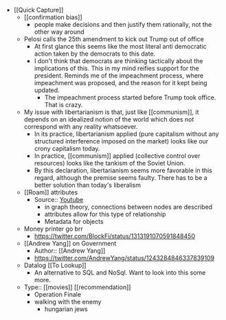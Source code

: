 - [[Quick Capture]]
    - [[confirmation bias]]
        - people make decisions and then justify them rationally, not the other way around
    - Pelosi calls the 25th amendment to kick out Trump out of office
        - At first glance this seems like the most literal anti democratic action taken by the democrats to this date. 
        - I don't think that democrats are thinking tactically about the implications of this. This in my mind reifies support for the president. Reminds me of the impeachment process, where impeachment was proposed, and the reason for it kept being updated. 
            - The impeachment process started before Trump took office. That is crazy.
    - My issue with libertarianism is that, just like [[communism]], it depends on an idealized notion of the world which does not correspond with any reality whatsoever.
        - In its practice, libertarianism applied (pure capitalism without any structured interference imposed on the market) looks like our crony capitalism today.
        - In practice, [[communism]] applied (collective control over resources) looks like the tankism of the Soviet Union.
        - By this declaration, libertarianism seems more favorable in this regard, although the premise seems faulty. There has to be a better solution than today's liberalism
    - [[Roam]] attributes
        - Source:: [Youtube](https://www.youtube.com/watch?v=uWXm85VFOQs)
            - in graph theory, connections between nodes are described
            - attributes allow for this type of relationship
            - Metadata for objects
    - Money printer go brr
        - https://twitter.com/BlockFi/status/1313191070591848450
    - [[Andrew Yang]] on Government
        - Author:: [[Andrew Yang]]
        - https://twitter.com/AndrewYang/status/1243284846337839109
    - Datalog [[To Lookup]]
        - An alternative to SQL and NoSql. Want to look into this some more.
    - Type:: [[movies]] [[recommendation]]
        - Operation Finale
        - walking with the enemy
            - hungarian jews
